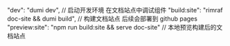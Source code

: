 "dev": "dumi dev", // 启动开发环境 在文档站点中调试组件
"build:site": "rimraf doc-site && dumi build", // 构建文档站点 后续会部署到 github pages
"preview:site": "npm run build:site && serve doc-site" // 本地预览构建后的文档站点